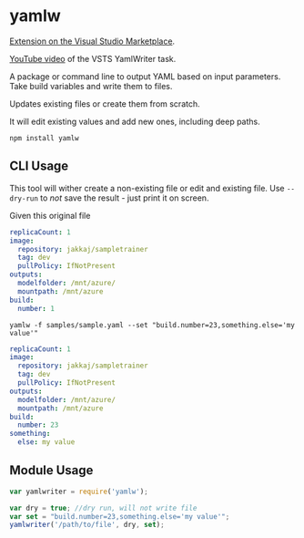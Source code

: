# yamlw

[Extension on the Visual Studio Marketplace](https://marketplace.visualstudio.com/items?itemName=jakkaj.vsts-yaml-writer). 

[YouTube video](https://www.youtube.com/watch?v=MavBLz8Gmvc&feature=youtu.be) of the VSTS YamlWriter task.

A package or command line to output YAML based on input parameters. Take build variables and write them to files. 

Updates existing files or create them from scratch. 

It will edit existing values and add new ones, including deep paths. 

```
npm install yamlw
```

## CLI Usage

This tool will wither create a non-existing file or edit and existing file. Use `--dry-run` to *not* save the result - just print it on screen. 

Given this original file

```yaml
replicaCount: 1
image:
  repository: jakkaj/sampletrainer
  tag: dev
  pullPolicy: IfNotPresent
outputs:
  modelfolder: /mnt/azure/
  mountpath: /mnt/azure
build:
  number: 1
```

```
yamlw -f samples/sample.yaml --set "build.number=23,something.else='my value'"
```

```yaml
replicaCount: 1
image:
  repository: jakkaj/sampletrainer
  tag: dev
  pullPolicy: IfNotPresent
outputs:
  modelfolder: /mnt/azure/
  mountpath: /mnt/azure
build:
  number: 23
something:
  else: my value

```

## Module Usage

```javascript
var yamlwriter = require('yamlw');

var dry = true; //dry run, will not write file
var set = "build.number=23,something.else='my value'";
yamlwriter('/path/to/file', dry, set);

```


